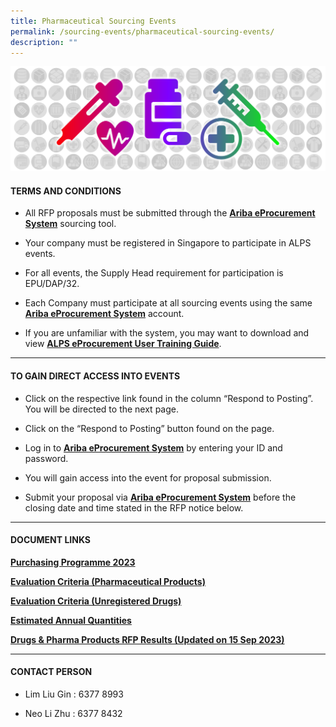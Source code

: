 ```yaml
---
title: Pharmaceutical Sourcing Events
permalink: /sourcing-events/pharmaceutical-sourcing-events/
description: ""
---
```

![](/images/alps_sourcing_events_pharmaceutical_1920x640_clear.png)

#### TERMS AND CONDITIONS

* All RFP proposals must be submitted through the <a target="_blank" style="font-weight: bold" href="https://www.ariba.com/">Ariba eProcurement System</a> sourcing tool.

* Your company must be registered in Singapore to participate in ALPS events.

*  For all events, the Supply Head requirement for participation is EPU/DAP/32.

*  Each Company must participate at all sourcing events using the same <a target="_blank" style="font-weight: bold" href="https://www.ariba.com/">Ariba eProcurement System</a> account.

* If you are unfamiliar with the system, you may want to download and view <a target="_blank" style="font-weight: bold" href="/SOURCING%20EVENTS/alps_supplier_training_v_7_1.pdf">ALPS eProcurement User Training Guide</a>.

____________________________________________________________

#### TO GAIN DIRECT ACCESS INTO EVENTS

* Click on the respective link found in the column “Respond to Posting”. You will be directed to the next page.

* Click on the “Respond to Posting” button found on the page.

* Log in to <a target="_blank" style="font-weight: bold" href="https://www.ariba.com/">Ariba eProcurement System</a> by entering your ID and password.

* You will gain access into the event for proposal submission.

* Submit your proposal via <a target="_blank" style="font-weight: bold" href="https://www.ariba.com/">Ariba eProcurement System</a> before the closing date and time stated in the RFP notice below.

____________________________________________________________

#### DOCUMENT LINKS

<a target="_blank" style="font-weight: bold" href="/files/Pharma%20Sourcing%20Events/alps_purchasing_programme.pdf">Purchasing Programme 2023</a>

<a target="_blank" style="font-weight: bold" href="/files/Pharma%20Sourcing%20Events/evaluation_criteria_for_pharma_products.pdf">Evaluation Criteria (Pharmaceutical Products)</a>

<a target="_blank" style="font-weight: bold" href="/files/Pharma%20Sourcing%20Events/evaluation_criteria_for_unregistered_drugs.pdf">Evaluation Criteria (Unregistered Drugs)</a>

<a target="_blank" style="font-weight: bold" href="/files/Pharma%20Sourcing%20Events/estimated_annual_quantities_of_pharma_products.pdf">Estimated Annual Quantities</a>

<a target="_blank" style="font-weight: bold" href="/files/Pharma%20Sourcing%20Events/rfp%20results.pdf">Drugs &amp; Pharma Products RFP Results (Updated on 15 Sep 2023)</a>

____________________________________________________________

#### CONTACT PERSON

* Lim Liu Gin : 6377 8993

* Neo Li Zhu : 6377 8432